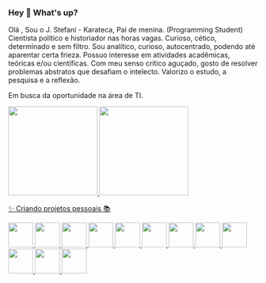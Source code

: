 ### Hey 👋 What's up?

 Olá , Sou o J. Stefani - Karateca, Pai de menina. (Programming Student) Cientista político e historiador nas horas vagas. Curioso, cético, determinado e sem filtro. Sou analítico, curioso, autocentrado, podendo até aparentar certa frieza. Possuo interesse em atividades acadêmicas, teóricas e/ou científicas. Com meu senso crítico aguçado, gosto de resolver problemas abstratos que desafiam o intelecto. Valorizo o estudo, a pesquisa e a reflexão.

Em busca da oportunidade na área de TI.  <div>
<a href="https://github.com/seu-usuário-aqui">
<img height="180em" src="https://github-readme-stats.vercel.app/api/top-langs/?username=jotastefani&layout=compact&langs_count=7&theme=dracula"/>
<img height="180em" src="https://github-readme-stats.vercel.app/api?username=jotastefani&show_icons=true&theme=dracula&include_all_commits=true&count_private=true"/>
 
✨ Criando projetos pessoais 📚 
 <div justify-items:"center" display:"flex" align-items:"center">
<img height="50em" src="https://cdn.jsdelivr.net/gh/devicons/devicon/icons/react/react-original.svg" /> 
 <img height="50em" src="https://cdn.jsdelivr.net/gh/devicons/devicon/icons/nodejs/nodejs-original-wordmark.svg" /> 
 <img height="50em" src="https://cdn.jsdelivr.net/gh/devicons/devicon/icons/java/java-original-wordmark.svg" /> 
 <img height="50em" src="https://cdn.jsdelivr.net/gh/devicons/devicon/icons/javascript/javascript-original.svg" /> 
 <img height="50em" src="https://cdn.jsdelivr.net/gh/devicons/devicon/icons/typescript/typescript-original.svg" /> 
 <img height="50em" src="https://cdn.jsdelivr.net/gh/devicons/devicon/icons/html5/html5-original.svg" /> 
 <img height="50em" src="https://cdn.jsdelivr.net/gh/devicons/devicon/icons/css3/css3-original.svg" /> 
 <img height="50em" src="https://cdn.jsdelivr.net/gh/devicons/devicon/icons/tailwindcss/tailwindcss-original-wordmark.svg" /> 
 <img height="50em" src="https://cdn.jsdelivr.net/gh/devicons/devicon/icons/bash/bash-original.svg" /> 
 <img height="50em" src="https://cdn.jsdelivr.net/gh/devicons/devicon/icons/bootstrap/bootstrap-original.svg" /> 
 <img height="50em" src="https://cdn.jsdelivr.net/gh/devicons/devicon/icons/vscode/vscode-original.svg" /> 
 <img height="50em" src="https://cdn.jsdelivr.net/gh/devicons/devicon/icons/github/github-original.svg" /> 
 </div>
          
          
          
          
          
          

           

          



           
          
          
          
